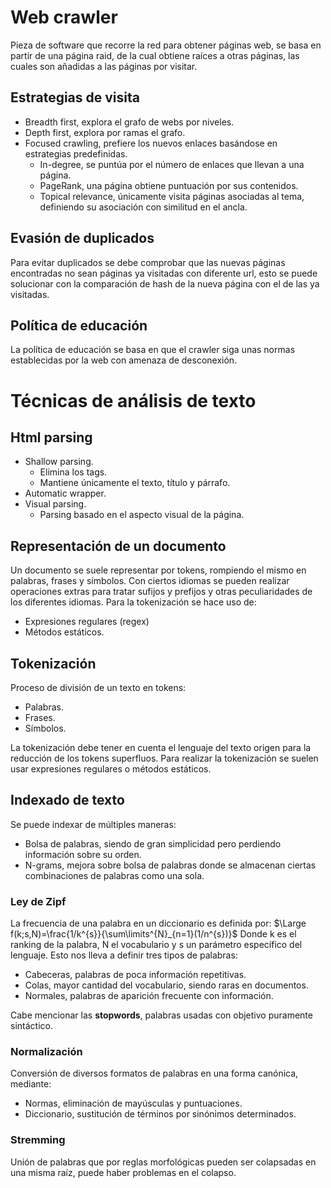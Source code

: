 # Web crawler
Pieza de software que recorre la red para obtener páginas web, se basa en partir de una página raid, de la cual obtiene raíces a otras páginas, las cuales son añadidas a las páginas por visitar.
## Estrategias de visita
- Breadth first, explora el grafo de webs por niveles.
- Depth first, explora por ramas el grafo.
- Focused crawling, prefiere los nuevos enlaces basándose en estrategias predefinidas.
	- In-degree, se puntúa por el número de enlaces que llevan a una página.
	- PageRank, una página obtiene puntuación por sus contenidos.
	- Topical relevance, únicamente visita páginas asociadas al tema, definiendo su asociación con similitud en el ancla.

## Evasión de duplicados
Para evitar duplicados se debe comprobar que las nuevas páginas encontradas no sean páginas ya visitadas con diferente url, esto se puede solucionar con la comparación de hash de la nueva página con el de las ya visitadas.
## Política de educación
La política de educación se basa en que el crawler siga unas normas establecidas por la web con amenaza de desconexión.
# Técnicas de análisis de texto
## Html parsing
- Shallow parsing.
	- Elimina los tags.
	- Mantiene únicamente el texto, título y párrafo.
- Automatic wrapper.
- Visual parsing.
	- Parsing basado en el aspecto visual de la página.

## Representación de un documento
Un documento se suele representar por tokens, rompiendo el mismo en palabras, frases y símbolos. Con ciertos idiomas se pueden realizar operaciones extras para tratar sufijos y prefijos y otras peculiaridades de los diferentes idiomas.
Para la tokenización se hace uso de:
- Expresiones regulares (regex)
- Métodos estáticos.

## Tokenización
Proceso de división de un texto en tokens:
- Palabras.
- Frases.
- Símbolos.

La tokenización debe tener en cuenta el lenguaje del texto origen para la reducción de los tokens superfluos. Para realizar la tokenización se suelen usar expresiones regulares o métodos estáticos.
## Indexado de texto
Se puede indexar de múltiples maneras:
- Bolsa de palabras, siendo de gran simplicidad pero perdiendo información sobre su orden.
- N-grams, mejora sobre bolsa de palabras donde se almacenan ciertas combinaciones de palabras como una sola.

### Ley de Zipf
La frecuencia de una palabra en un diccionario es definida por:
$\Large f(k;s,N)=\frac{1/k^{s}}{\sum\limits^{N}_{n=1}(1/n^{s})}$
Donde k es el ranking de la palabra, N el vocabulario y s un parámetro específico del lenguaje.
Esto nos lleva a definir tres tipos de palabras:
- Cabeceras, palabras de poca información repetitivas.
- Colas, mayor cantidad del vocabulario, siendo raras en documentos.
- Normales, palabras de aparición frecuente con información.

Cabe mencionar las **stopwords**, palabras usadas con objetivo puramente sintáctico.
### Normalización
Conversión de diversos formatos de palabras en una forma canónica, mediante:
- Normas, eliminación de mayúsculas y puntuaciones.
- Diccionario, sustitución de términos por sinónimos determinados.

### Stremming
Unión de palabras que por reglas morfológicas pueden ser colapsadas en una misma raíz, puede haber problemas en el colapso.